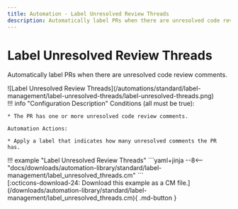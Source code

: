 ```yaml
---
title: Automation - Label Unresolved Review Threads
description: Automatically label PRs when there are unresolved code review comments.
---
```

# Label Unresolved Review Threads
Automatically label PRs when there are unresolved code review comments.

<div class="automationImage" markdown="1">
![Label Unresolved Review Threads](/automations/standard/label-management/label-unresolved-threads/label-unresolved-threads.png)
</div>
<div class="automationDescription" markdown="1">
!!! info "Configuration Description"
    Conditions (all must be true):

    * The PR has one or more unresolved code review comments.

    Automation Actions:

    * Apply a label that indicates how many unresolved comments the PR has.

</div>
<div class="automationExample" markdown="1">
!!! example "Label Unresolved Review Threads"
    ```yaml+jinja
    --8<-- "docs/downloads/automation-library/standard/label-management/label_unresolved_threads.cm"
    ```
    <div class="result" markdown>
      <span>
      [:octicons-download-24: Download this example as a CM file.](/downloads/automation-library/standard/label-management/label_unresolved_threads.cm){ .md-button }
      </span>
    </div>
</div>


